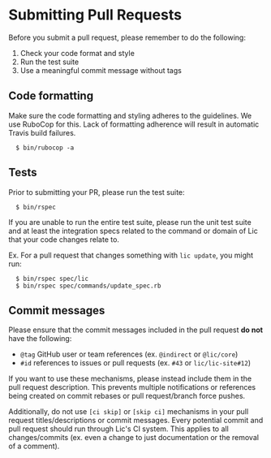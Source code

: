 # Submitting Pull Requests

Before you submit a pull request, please remember to do the following:

1. Check your code format and style
2. Run the test suite
3. Use a meaningful commit message without tags

## Code formatting

Make sure the code formatting and styling adheres to the guidelines. We use RuboCop for this. Lack of formatting adherence will result in automatic Travis build failures.

      $ bin/rubocop -a

## Tests

Prior to submitting your PR, please run the test suite:

      $ bin/rspec

If you are unable to run the entire test suite, please run the unit test suite and at least the integration specs related to the command or domain of Lic that your code changes relate to.

Ex. For a pull request that changes something with `lic update`, you might run:

      $ bin/rspec spec/lic
      $ bin/rspec spec/commands/update_spec.rb

## Commit messages

Please ensure that the commit messages included in the pull request __do not__ have the following:
  - `@tag` GitHub user or team references (ex. `@indirect` or `@lic/core`)
  - `#id` references to issues or pull requests (ex. `#43` or `lic/lic-site#12`)

If you want to use these mechanisms, please instead include them in the pull request description. This prevents multiple notifications or references being created on commit rebases or pull request/branch force pushes.

Additionally, do not use `[ci skip]` or `[skip ci]` mechanisms in your pull request titles/descriptions or commit messages. Every potential commit and pull request should run through Lic's CI system. This applies to all changes/commits (ex. even a change to just documentation or the removal of a comment).
